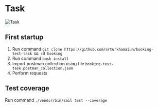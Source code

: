 # Task
![Task](https://i.imgur.com/7ww3igg.png)

## First startup
1. Run command `git clone https://github.com/arturkhamaiun/booking-test-task && cd booking`
2. Run command `bash install`
3. Import postman collection using file `booking-test-task.postman_collection.json`
4. Perform requests

## Test coverage
Run command `./vendor/bin/sail test --coverage`